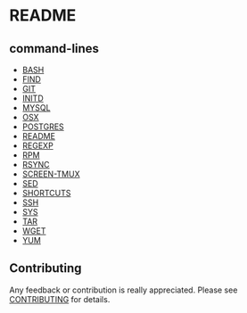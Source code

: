 README
======

command-lines
-------------

* [BASH](BASH.md)
* [FIND](FIND.md)
* [GIT](GIT.md)
* [INITD](INITD.md)
* [MYSQL](MYSQL.md)
* [OSX](OSX.md)
* [POSTGRES](POSTGRES.md)
* [README](README.md)
* [REGEXP](REGEXP.md)
* [RPM](RPM.md)
* [RSYNC](RSYNC.md)
* [SCREEN-TMUX](SCREEN-TMUX.md)
* [SED](SED.md)
* [SHORTCUTS](SHORTCUTS.md)
* [SSH](SSH.md)
* [SYS](SYS.md)
* [TAR](TAR.md)
* [WGET](WGET.md)
* [YUM](YUM.md)

Contributing
------------

Any feedback or contribution is really appreciated. Please see [CONTRIBUTING](CONTRIBUTING.md) for details.
